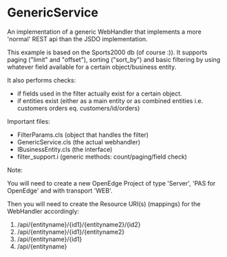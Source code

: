 # GenericService

An implementation of a generic WebHandler that implements a more 'normal' REST
api than the JSDO implementation.

This example is based on the Sports2000 db (of course :)).
It supports paging ("limit" and "offset"), sorting ("sort_by") and basic 
filtering by using whatever field available for a certain object/business entity.


It also performs checks:

- if fields used in the filter actually exist for a certain object.
- if entities exist (either as a main entity or as combined entities i.e. 
  customers orders eq. customers/id/orders)

Important files:

- FilterParams.cls      (object that handles the filter)
- GenericService.cls    (the actual webhandler)
- IBusinessEntity.cls   (the interface)
- filter_support.i      (generic methods: count/paging/field check)

Note:

You will need to create a new OpenEdge Project of type 'Server', 'PAS for OpenEdge' and with transport 'WEB'. 

Then you will need to create the Resource URI(s) (mappings) for the WebHandler accordingly:

1. /api/{entityname}/{id1}/{entityname2}/{id2}
2. /api/{entityname}/{id1}/{entityname2}
3. /api/{entityname}/{id1}
4. /api/{entityname}

